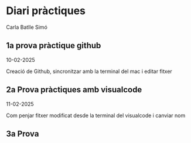 # Diari pràctiques
Carla Batlle Simó

## 1a prova pràctique github

10-02-2025

Creació de Github, sincronitzar amb la terminal del mac i editar fitxer

## 2a Prova pràctiques amb visualcode

11-02-2025

Com penjar fitxer modificat desde la terminal del visualcode i canviar nom

## 3a Prova 

